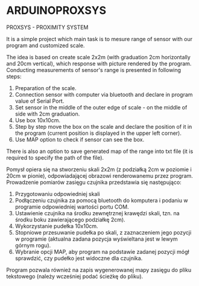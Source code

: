 # ARDUINOPROXSYS

PROXSYS - PROXIMITY SYSTEM

It is a simple project which main task is to mesure range of sensor with our program and customized scale.



The idea is based on create scale 2x2m (with graduation 2cm horizontally and 20cm vertical), which response with picture rendered by the program. Conducting measurements of sensor's range is presented in following steps:

1. Preparation of the scale.
2. Connection sensor with computer via bluetooth and declare in program value of Serial Port.
3. Set sensor in the middle of the outer edge of scale - on the middle of side with 2cm graduation.
4. Use box 10x10cm.
5. Step by step move the box on the scale and declare the position of it in the program (current position is displayed in the upper left corner).
6. Use MAP option to check if sensor can see the box.

There is also an option to save generated map of the range into txt file (it is required to specify the path of the file).



Pomysł opiera się na stworzeniu skali 2x2m (z podziałką 2cm w poziomie i 20cm w pionie), odpowiadającej obrazowi renderowanemu przez program. Prowadzenie pomiarów zasięgu czujnika przedstawia się następująco:

1. Przygotowaniu odpowiedniej skali
2. Podłączeniu czujnika za pomocą bluetooth do komputera i podaniu w programie odpowiedniej wartości portu COM.
3. Ustawienie czujnika na środku zewnętrznej krawędzi skali, tzn. na środku boku zawierającego podziałkę 2cm).
4. Wykorzystanie pudełka 10x10cm.
5. Stopniowe przesuwanie pudełka po skali, z zaznaczeniem jego pozycji w programie (aktualna zadana pozycja wyświeltana jest w lewym górnym rogu).
6. Wybranie opcji MAP, aby program na podstawie zadanej pozycji mógł sprawdzić, czy pudełko jest widoczne dla czujnika.

Program pozwala również na zapis wygenerowanej mapy zasięgu do pliku tekstowego (należy wcześniej podać ścieżkę do pliku).
